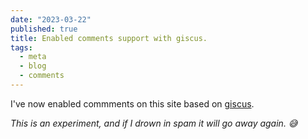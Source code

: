 ```yaml
---
date: "2023-03-22"
published: true
title: Enabled comments support with giscus.
tags:
  - meta
  - blog
  - comments
---
```

I've now enabled commments on this site based on [giscus](https://giscus.app/). 

_This is an experiment, and if I drown in spam it will go away again. 😅_
